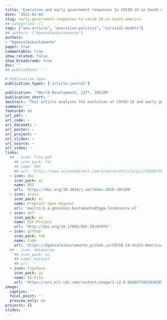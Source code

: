 ```yaml
---
title: 'Evolution and early government responses to COVID-19 in South America'
date: '2021-01-01'
slug: early-government-responses-to-covid-19-in-south-america
## categories: []
tags: ["wos-article", "executive-politics", "survival-models"]
## authors: ["bgonzalezbustamante"]
authors:
- "bgonzalezbustamante"
pager: true
commentable: true
show_related: false
show_breadcrumb: true
doi: ''
## publishDate: ''

# Publication type.
publication_types: ['article-journal']

publication: '*World Development, 137*, 105180'
publication_short: ''
abstract: 'This article analyses the evolution of COVID-19 and early government responses to the pandemic in eight South American countries. To this aim, this study explores indicators which trace the progression of the pandemic and analyses factors related of state capacity which impacted on the early response of governments of implementing restrictive policies of social distancing associated with a suppression strategy. The pressure on the health systems is evaluated with early projections of the growth-phase of the epidemic, which is incorporated as an indicator in the analysis of early interventions based on Cox proportional hazards models. The results indicate that fiscal expenditure on health, regional and local government capacity, and pressure on the health system accelerate government response with stringent interventions. A counter-intuitive finding is that the economic strength of a country delays these types of reactions. The effect of these interventions is something that should be studied in greater depth, considering, for example, sociocultural factors. Lastly, only cases such as Uruguay and Paraguay show some signs of having the pandemic relatively under control by mid-May, while Brazil and Peru face very adverse scenarios. In this context, considering the characteristics of the states in the region and the level of informal employment, it will be a public policy challenge to keep the equilibrium between restrictive measures and the economic and social problems which these responses imply in the medium term.'
summary: ''
featured: no
url_pdf: ~
url_code: ~
url_dataset: ~
url_poster: ~
url_project: ~
url_slides: ~
url_source: ~
url_video: ~
links:
  ## - icon: file-pdf
    ## icon_pack: far
    ## name: PDF
    ## url: 'https://www.sciencedirect.com/science/article/pii/S0305750X20303077'
  - icon: doi
    icon_pack: ai
    name: DOI
    url: 'https://doi.org/10.1016/j.worlddev.2020.105180'
  - icon: arxiv
    icon_pack: ai
    name: Preprint Upon Request
    url: 'mailto:b.a.gonzalez.bustamante@fgga.leidenuniv.nl'
  - icon: osf
    icon_pack: ai
    name: OSF-Project
    url: 'http://doi.org/10.17605/OSF.IO/6FM7X'
  - icon: github
    icon_pack: fab
    name: Code
    url: 'https://bgonzalezbustamante.github.io/COVID-19-South-America/'
  ## - icon: dataverse
    ## icon_pack: ai
    ## name: Dataset
    ## url: ''
  - icon: figshare
    icon_pack: ai
    name: SI-File
    url: 'https://ars.els-cdn.com/content/image/1-s2.0-S0305750X20303077-mmc1.pdf'
image:
  caption: ''
  focal_point: ''
  preview_only: no
projects: []
slides: ''
---
```

